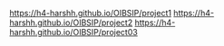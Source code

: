 https://h4-harshh.github.io/OIBSIP/project1
https://h4-harshh.github.io/OIBSIP/project2
https://h4-harshh.github.io/OIBSIP/project03
